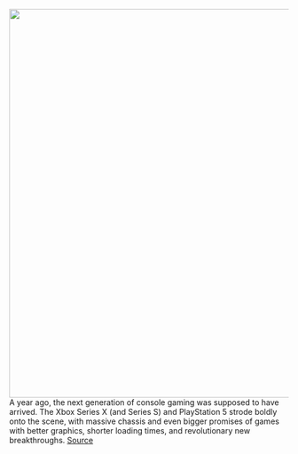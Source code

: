 <img src='https://cdn.vox-cdn.com/thumbor/v4-oCrTETMTZmM258HYWQwR-7hg=/0x0:2040x1360/1200x800/filters:focal(857x517:1183x843)/cdn.vox-cdn.com/uploads/chorus_image/image/70167636/acastro_210511_1777_psRestock_0004.0.jpg' width='700px' /><br/>
A year ago, the next generation of console gaming was supposed to have arrived. The Xbox Series X (and Series S) and PlayStation 5 strode boldly onto the scene, with massive chassis and even bigger promises of games with better graphics, shorter loading times, and revolutionary new breakthroughs.
<a href='https://www.theverge.com/2021/11/19/22791886/ps5-xbox-series-x-next-gen-consoles-games-delays-supply-shorage'> Source <a/>